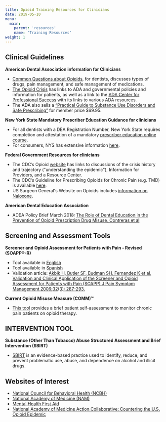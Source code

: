 ```yaml
---
title: Opioid Training Resources for Clinicians
date: 2019-05-10
menu:
  main:
    parent: 'resources'
    name: 'Training Resources'
weight: 1
---
```

## Clinical Guidelines
__American Dental Association information for Clinicians__

* [Common Questions about Opioids](https://www.mouthhealthy.org/en/az-topics/o/opioids), for dentists, discusses types of drugs, pain management, and safe management of medications.
* [The Opioid Crisis](https://www.ada.org/en/advocacy/advocacy-issues/opioid-crisis) has links to ADA and governmental policies and information for patients, as well as a link to the [ADA Center for Professional Success](https://success.ada.org/en/wellness/preventing-opioid-abuse) with its links to various ADA resources.
* The ADA also sells a [“Practical Guide to Substance Use Disorders and Safe Prescribing”](https://ebusiness.ada.org/productcatalog/product.aspx?ID=8349) for member price $69.95.

__New York State Mandatory Prescriber Education Guidance for clinicians__

* For all dentists with a DEA Registration Number, New York State requires completion and attestation of a mandatory [prescriber education online course](https://www.health.ny.gov/professionals/narcotic/mandatory_prescriber_education/).
* For consumers, NYS has extensive information [here](https://www.health.ny.gov/community/opioid_epidemic/opioid_basics.htm).

__Federal Government Resources for clinicians__

* The CDC’s Opioid [website](https://www.cdc.gov/drugoverdose/opioids/index.html) has links to discussions of the crisis history and trajectory ("understanding the epidemic"), Information for Providers, and a Resource Center.
* The CDC’s Guideline for Prescribing Opioids for Chronic Pain (e.g. TMD) is available [here](https://www.cdc.gov/mmwr/volumes/65/rr/rr6501e1.htm?CDC_AA_refVal=https%3A%2F%2Fwww.cdc.gov%2Fmmwr%2Fvolumes%2F65%2Frr%2Frr6501e1er.htm).
* US Surgeon General's Website on Opioids includes [information on Naloxone](https://www.addiction.surgeongeneral.gov/).

__American Dental Education Association__

* ADEA Policy Brief March 2018: [The Role of Dental Education in the Prevention of Opioid Prescription Drug Misuse, Contreras et al](http://www.adea.org/policy/white-papers/preventing-opioid-prescription-drug-misuse.aspx)

## Screening and Assessment Tools

__Screener and Opioid Assessment for Patients with Pain - Revised (SOAPP®-R)__

* Tool available in [English](https://www.oregonpainguidance.org/app/content/uploads/2016/05/SOAPP-R.pdf)
* Tool available in [Spanish](http://www.venturafamilymed.org/images/resources/palcare/soapp-r-spanish.pdf)
* Validation article: [Akbik H, Butler SF, Budman SH, Fernandez K et al. Validation and Clinical Application of the Screener and Opioid Assessment for Patients with Pain (SOAPP) J Pain Symptom Management 2006;32(3): 287-293.](https://doi.org/10.1016/j.jpainsymman.2006.03.010)

__Current Opioid Misuse Measure (COMM)™__

* [This tool](http://mytopcare.org/wp-content/uploads/2013/05/COMM.pdf) provides a brief patient self-assessment to monitor chronic pain patients on opioid therapy.

## INTERVENTION TOOL ##
__Substance (Other Than Tobacco) Abuse Structured Assessment and Brief Intervention (SBIRT)__

* [SBIRT](http://www.integration.samhsa.gov/clinical-practice/sbirt) is an evidence-based practice used to identify, reduce, and prevent problematic use, abuse, and dependence on alcohol and illicit drugs.

## Websites of Interest

* [National Council for Behavioral Health (NCBH)](https://www.thenationalcouncil.org/opioid-use-disorders)
* [National Academy of Medicine (NAM)](https://nam.edu)
* [Mental Health First Aid](www.thenationalcouncil.org)
* [National Academy of Medicine Action Collaborative: Countering the U.S. Opioid Epidemic](https://www.youtube.com/watch?v=SM_uGFLe-p4&feature=youtu.be)
